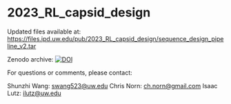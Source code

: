 # 2023_RL_capsid_design
Updated files available at: https://files.ipd.uw.edu/pub/2023_RL_capsid_design/sequence_design_pipeline_v2.tar

Zenodo archive: [![DOI](https://zenodo.org/badge/617190627.svg)](https://zenodo.org/badge/latestdoi/617190627)

For questions or comments, please contact:

Shunzhi Wang: swang523@uw.edu
Chris Norn: ch.norn@gmail.com
Isaac Lutz: ilutz@uw.edu
